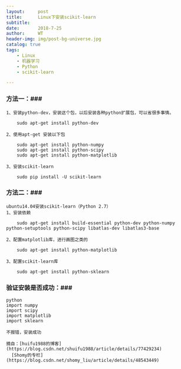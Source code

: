 ```yaml
---
layout:     post
title:      Linux下安装scikit-learn
subtitle:   
date:       2018-7-25
author:     WT
header-img: img/post-bg-universe.jpg
catalog: true
tags:
    - Linux
	- 机器学习
	- Python
    - scikit-learn

---
```

### 方法一：###
	1、安装python-dev，安装这个包，以后安装各种python扩展包，可以省很多事情。
	
		sudo apt-get install python-dev

    2、使用apt-get 安装以下包

		sudo apt-get install python-numpy
		sudo apt-get install python-scipy
		sudo apt-get install python-matplotlib
		
	3、安装scikit-learn
	
		sudo pip install -U scikit-learn
		
### 方法二：###
	ubuntu14.04安装scikit-learn（Python 2.7） 
	1、安装依赖 
	
		sudo apt-get install build-essential python-dev python-numpy python-setuptools python-scipy libatlas-dev libatlas3-base 
	
	2、配置matplotlib库，进行画图之类的 
	
		sudo apt-get install python-matplotlib 
		
	3、配置scikit-learn库 
	
		sudo apt-get install python-sklearn 
	
### 验证安装是否成功：###

	python 
	import numpy 
	import scipy 
	import matplotlib 
	import sklearn 
	
	不报错，安装成功
	
	摘自：[huifu1988的博客](https://blog.csdn.net/shuifu1988/article/details/77429234)  
	  [Shomy的专栏](https://blog.csdn.net/shomy_liu/article/details/48543449)


